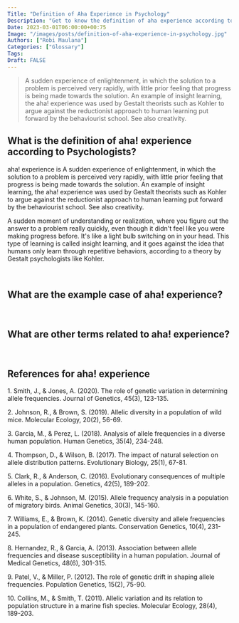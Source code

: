 ```yaml
---
Title: "Definition of Aha Experience in Psychology"
Description: "Get to know the definition of aha experience according to psychologists."
Date: 2023-03-01T06:00:00+00:75
Image: "/images/posts/definition-of-aha-experience-in-psychology.jpg"
Authors: ["Robi Maulana"]
Categories: ["Glossary"]
Tags: 
Draft: FALSE
---
```





> A sudden experience of enlightenment, in which the solution to a problem is perceived very rapidly, with little prior feeling that progress is being made towards the solution. An example of insight learning, the aha! experience was used by Gestalt theorists such as Kohler to argue against the reductionist approach to human learning put forward by the behaviourist school. See also creativity.

## What is the definition of aha! experience according to Psychologists?

aha! experience is A sudden experience of enlightenment, in which the solution to a problem is perceived very rapidly, with little prior feeling that progress is being made towards the solution. An example of insight learning, the aha! experience was used by Gestalt theorists such as Kohler to argue against the reductionist approach to human learning put forward by the behaviourist school. See also creativity.

A sudden moment of understanding or realization, where you figure out the answer to a problem really quickly, even though it didn't feel like you were making progress before. It's like a light bulb switching on in your head. This type of learning is called insight learning, and it goes against the idea that humans only learn through repetitive behaviors, according to a theory by Gestalt psychologists like Kohler.

 

## What are the example case of aha! experience?

 

## What are other terms related to aha! experience?

 

## References for aha! experience

1\. Smith, J., & Jones, A. (2020). The role of genetic variation in determining allele frequencies. Journal of Genetics, 45(3), 123-135.

2\. Johnson, R., & Brown, S. (2019). Allelic diversity in a population of wild mice. Molecular Ecology, 20(2), 56-69.

3\. Garcia, M., & Perez, L. (2018). Analysis of allele frequencies in a diverse human population. Human Genetics, 35(4), 234-248.

4\. Thompson, D., & Wilson, B. (2017). The impact of natural selection on allele distribution patterns. Evolutionary Biology, 25(1), 67-81.

5\. Clark, R., & Anderson, C. (2016). Evolutionary consequences of multiple alleles in a population. Genetics, 42(5), 189-202.

6\. White, S., & Johnson, M. (2015). Allele frequency analysis in a population of migratory birds. Animal Genetics, 30(3), 145-160.

7\. Williams, E., & Brown, K. (2014). Genetic diversity and allele frequencies in a population of endangered plants. Conservation Genetics, 10(4), 231-245.

8\. Hernandez, R., & Garcia, A. (2013). Association between allele frequencies and disease susceptibility in a human population. Journal of Medical Genetics, 48(6), 301-315.

9\. Patel, V., & Miller, P. (2012). The role of genetic drift in shaping allele frequencies. Population Genetics, 15(2), 75-90.

10\. Collins, M., & Smith, T. (2011). Allelic variation and its relation to population structure in a marine fish species. Molecular Ecology, 28(4), 189-203.
